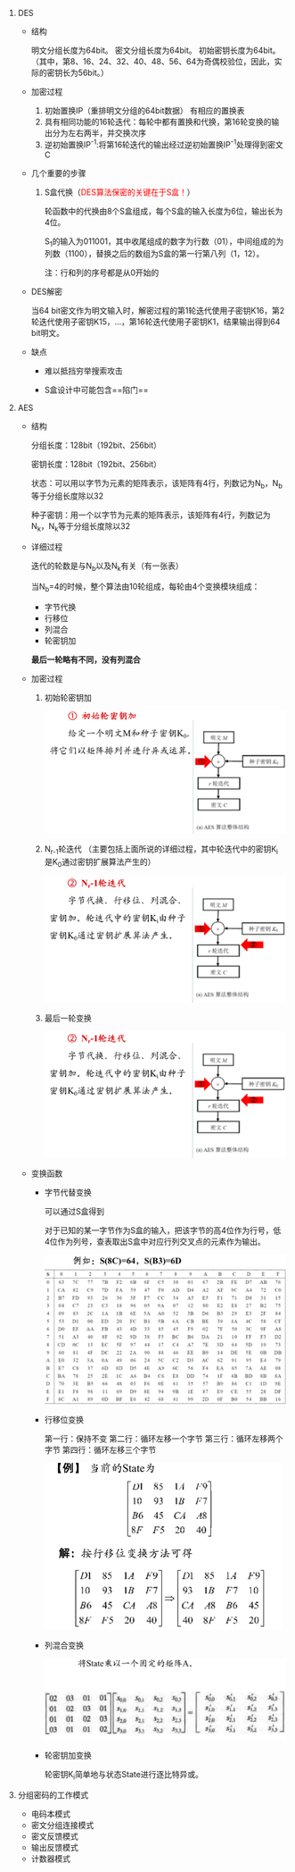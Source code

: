 1. DES

   - 结构

     明文分组长度为64bit。
     密文分组长度为64bit。
     初始密钥长度为64bit。（其中，第8、16、24、32、40、48、56、64为奇偶校验位，因此，实际的密钥长为56bit。）

   - 加密过程

     1. 初始置换IP（重排明文分组的64bit数据） 有相应的置换表
     2. 具有相同功能的16轮迭代：每轮中都有置换和代换，第16轮变换的输出分为左右两半，并交换次序
     3. 逆初始置换IP<sup>-1</sup>:将第16轮迭代的输出经过逆初始置换IP<sup>-1</sup>处理得到密文C

   - 几个重要的步骤

     1. S盒代换（<font color=red>DES算法保密的关键在于S盒！</font>）

        轮函数中的代换由8个S盒组成，每个S盒的输入长度为6位，输出长为4位。

        S<sub>1</sub>的输入为011001，其中收尾组成的数字为行数（01），中间组成的为列数（1100），替换之后的数组为S盒的第一行第八列（1，12）。 

        注：行和列的序号都是从0开始的

   - DES解密

     当64 bit密文作为明文输入时，解密过程的第1轮迭代使用子密钥K16，第2轮迭代使用子密钥K15，…，第16轮迭代使用子密钥K1，结果输出得到64 bit明文。

   - 缺点

     - 难以抵挡穷举搜索攻击

     - S盒设计中可能包含==陷门==

       

2. AES

   - 结构

     分组长度：128bit（192bit、256bit）

     密钥长度：128bit（192bit、256bit）

     状态：可以用以字节为元素的矩阵表示，该矩阵有4行，列数记为N<sub>b</sub>，N<sub>b</sub>等于分组长度除以32

     种子密钥：用一个以字节为元素的矩阵表示，该矩阵有4行，列数记为N<sub>k</sub>，N<sub>k</sub>等于分组长度除以32

   - 详细过程

     迭代的轮数是与N<sub>b</sub>以及N<sub>k</sub>有关（有一张表）

     当N<sub>b</sub>=4的时候，整个算法由10轮组成，每轮由4个变换模块组成：

     - 字节代换
     - 行移位
     - 列混合
     - 轮密钥加

     **最后一轮略有不同，没有列混合**

   - 加密过程

     1. 初始轮密钥加

        <img src="https://raw.githubusercontent.com/CooperXJ/ImageBed/master/img/20210104193848.png" alt="image-20210104193844959" style="zoom:50%;" />

     2. N<sub>r-1</sub>轮迭代 （主要包括上面所说的详细过程，其中轮迭代中的密钥K<sub>i</sub>是K<sub>0</sub>通过密钥扩展算法产生的）

        <img src="https://raw.githubusercontent.com/CooperXJ/ImageBed/master/img/20210104193834.png" alt="image-20210104193828570" style="zoom:50%;" />

     3. 最后一轮变换

        <img src="https://raw.githubusercontent.com/CooperXJ/ImageBed/master/img/20210104193834.png" alt="image-20210104193810995" style="zoom:50%;" />

   - 变换函数

     - 字节代替变换 

       可以通过S盒得到

       对于已知的某一字节作为S盒的输入，把该字节的高4位作为行号，低4位作为列号，查表取出S盒中对应行列交叉点的元素作为输出。

       <img src="https://raw.githubusercontent.com/CooperXJ/ImageBed/master/img/20210104194153.png" alt="image-20210104194148925" style="zoom:50%;" />

     - 行移位变换

       第一行：保持不变
       第二行：循环左移一个字节
       第三行：循环左移两个字节
       第四行：循环左移三个字节

       <img src="https://raw.githubusercontent.com/CooperXJ/ImageBed/master/img/20210104194259.png" alt="image-20210104194253969" style="zoom:50%;" />

     - 列混合变换

       <img src="https://raw.githubusercontent.com/CooperXJ/ImageBed/master/img/20210104194345.png" alt="image-20210104194340132" style="zoom:50%;" />

     - 轮密钥加变换

       轮密钥K<sub>i</sub>简单地与状态State进行逐比特异或。

3. 分组密码的工作模式
   - 电码本模式
   - 密文分组连接模式
   - 密文反馈模式
   - 输出反馈模式
   - 计数器模式

